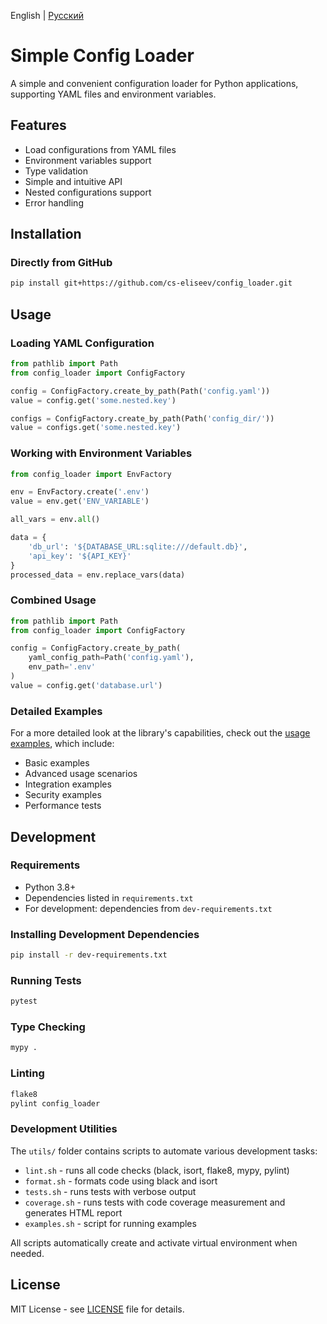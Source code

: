 English | [Русский](README.ru_RU.md)

# Simple Config Loader

A simple and convenient configuration loader for Python applications, supporting YAML files and environment variables.

## Features

- Load configurations from YAML files
- Environment variables support
- Type validation
- Simple and intuitive API
- Nested configurations support
- Error handling

## Installation

### Directly from GitHub

```bash
pip install git+https://github.com/cs-eliseev/config_loader.git
```

## Usage

### Loading YAML Configuration

```python
from pathlib import Path
from config_loader import ConfigFactory

config = ConfigFactory.create_by_path(Path('config.yaml'))
value = config.get('some.nested.key')

configs = ConfigFactory.create_by_path(Path('config_dir/'))
value = configs.get('some.nested.key')
```

### Working with Environment Variables

```python
from config_loader import EnvFactory

env = EnvFactory.create('.env')
value = env.get('ENV_VARIABLE')

all_vars = env.all()

data = {
    'db_url': '${DATABASE_URL:sqlite:///default.db}',
    'api_key': '${API_KEY}'
}
processed_data = env.replace_vars(data)
```

### Combined Usage

```python
from pathlib import Path
from config_loader import ConfigFactory

config = ConfigFactory.create_by_path(
    yaml_config_path=Path('config.yaml'),
    env_path='.env'
)
value = config.get('database.url')
```

### Detailed Examples

For a more detailed look at the library's capabilities, check out the [usage examples](examples/README.md), which include:
- Basic examples
- Advanced usage scenarios
- Integration examples
- Security examples
- Performance tests

## Development

### Requirements

- Python 3.8+
- Dependencies listed in `requirements.txt`
- For development: dependencies from `dev-requirements.txt`

### Installing Development Dependencies

```bash
pip install -r dev-requirements.txt
```

### Running Tests

```bash
pytest
```

### Type Checking

```bash
mypy .
```

### Linting

```bash
flake8
pylint config_loader
```

### Development Utilities

The `utils/` folder contains scripts to automate various development tasks:

- `lint.sh` - runs all code checks (black, isort, flake8, mypy, pylint)
- `format.sh` - formats code using black and isort
- `tests.sh` - runs tests with verbose output
- `coverage.sh` - runs tests with code coverage measurement and generates HTML report
- `examples.sh` - script for running examples

All scripts automatically create and activate virtual environment when needed.

## License

MIT License - see [LICENSE](LICENSE) file for details.